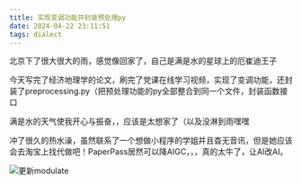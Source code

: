 ```yaml
---
title: 实现变调功能并封装预处理py
date: 2024-04-22 23:11:51
tags: dialect
---
```

北京下了很大很大的雨，感觉像回家了，自己是满是水的星球上的厄崔迪王子

今天写完了经济地理学的论文，刷完了党课在线学习视频，实现了变调功能，还封装了preprocessing.py（把预处理功能的py全部整合到同一个文件，封装函数接口

满是水的天气使我开心与振奋，，应该是太想家了（以及没淋到雨嘿嘿

冲了很久的热水澡，虽然联系了一个想做小程序的学姐并且杳无音讯，但是她应该会去淘宝上找代做吧！PaperPass居然可以降AIGC，，，真的太牛了，让AI改AI。

![更新modulate](../img/方言词典/更新modulate.png)